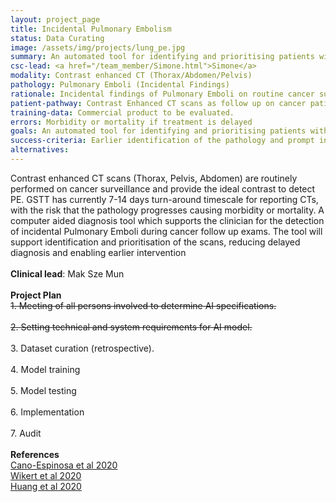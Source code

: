 ```yaml
---
layout: project_page
title: Incidental Pulmonary Embolism
status: Data Curating
image: /assets/img/projects/lung_pe.jpg
summary: An automated tool for identifying and prioritising patients with Pulmonary Emboli.
csc-lead: <a href="/team_member/Simone.html">Simone</a>
modality: Contrast enhanced CT (Thorax/Abdomen/Pelvis)
pathology: Pulmonary Emboli (Incidental Findings)
rationale: Incidental findings of Pulmonary Emboli on routine cancer surveillance CT scans with contrast agent(Thorax/Abdomen/Pelvis)
patient-pathway: Contrast Enhanced CT scans as follow up on cancer patients
training-data: Commercial product to be evaluated.
errors: Morbidity or mortality if treatment is delayed
goals: An automated tool for identifying and prioritising patients with PE
success-criteria: Earlier identification of the pathology and prompt intervention
alternatives:
---
```

Contrast enhanced CT scans (Thorax, Pelvis, Abdomen) are routinely performed on cancer surveillance and provide the ideal contrast to detect PE. GSTT has currently 7-14 days turn-around timescale for reporting CTs, with the risk that the pathology progresses causing morbidity or mortality. A computer aided diagnosis tool which supports the clinician for the detection of incidental Pulmonary Emboli during cancer follow up exams. The tool will support identification and prioritisation of the scans, reducing delayed diagnosis and enabling earlier intervention
<br>
<br>
<b>Clinical lead</b>:  Mak Sze Mun <br>
<br>
**Project Plan** <br>
<strike> 1.	Meeting of all persons involved to determine AI specifications. <br><br> 2.	Setting technical and system requirements for AI model. <br> </strike> <br> 3. Dataset curation (retrospective). <br><br> 4.	Model training<br><br>5.	Model testing <br><br>6.	Implementation <br><br>7. Audit <br>
<br>
<b>References</b> <br> <a href="https://doi.org/10.3390/app10082945"> Cano-Espinosa et al 2020 </a> <br>  <a href="https://doi.org/10.1007/s00330-020-06998-0"> Wikert et al 2020 </a> <br>  <a href="https://doi.org/10.1038/s41746-020-0266-y"> Huang et al 2020 </a> 
